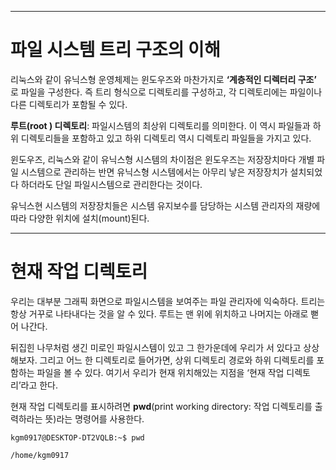 
---
# 파일 시스템 트리 구조의 이해


리눅스와 같이 유닉스형 운영체제는 윈도우즈와 마찬가지로 **‘계층적인 디렉터리 구조’** 로 파일을 구성한다. 즉 트리 형식으로 디렉토리를 구성하고, 각 디렉토리에는 파일이나 다른 디렉토리가 포함될 수 있다.

**루트(root ) 디렉토리**: 파일시스템의 최상위 디렉토리를 의미한다. 이 역시 파일들과 하위 디렉토리들을 포함하고 있고 하위 디렉토리 역시 디렉토리 파일들을 가지고 있다.

윈도우즈, 리눅스와 같이 유닉스형 시스템의 차이점은 윈도우즈는 저장장치마다 개별 파일 시스템으로 관리하는 반면 유닉스형 시스템에서는 아무리 낳은 저장장치가 설치되었다 하더라도 단일 파일시스템으로 관리한다는 것이다.

유닉스현 시스템의 저장장치들은 시스템 유지보수를 담당하는 시스템 관리자의 재량에 따라 다양한 위치에 설치(mount)된다.

---

# 현재 작업 디렉토리


우리는 대부분 그래픽 화면으로 파일시스템을 보여주는 파일 관리자에 익숙하다. 트리는 항상 거꾸로 나타내다는 것을 알 수 있다. 루트는 맨 위에 위치하고 나머지는 아래로 뻗어 나간다.


뒤집힌 나무처럼 생긴 미로인 파일시스템이 있고 그 한가운데에 우리가 서 있다고 상상해보자. 그리고 어느 한 디렉토리로 들어가면, 상위 디렉토리 경로와 하위 디렉토리를 포함하는 파일을 볼 수 있다. 여기서 우리가 현재 위치해있는 지점을 ‘현재 작업 디렉토리’라고 한다.

현재 작업 디렉토리를 표시하려면 **pwd**(print working directory: 작업 디렉토리를 출력하라는 뜻)라는 명령어를 사용한다.


``` shell
kgm0917@DESKTOP-DT2VQLB:~$ pwd

/home/kgm0917
```

